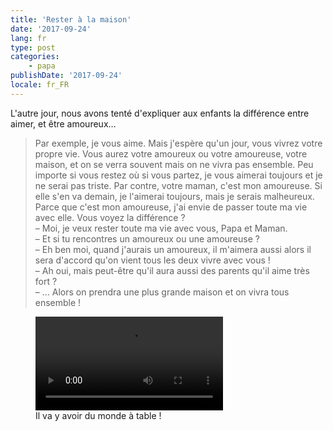 ```yaml
---
title: 'Rester à la maison'
date: '2017-09-24'
lang: fr
type: post
categories:
    - papa
publishDate: '2017-09-24'
locale: fr_FR
---
```


L'autre jour, nous avons tenté d'expliquer aux enfants la différence entre aimer, et être amoureux…

<!-- more -->

> Par exemple, je vous aime. Mais j'espère qu'un jour, vous vivrez votre propre vie. Vous aurez votre amoureux ou votre amoureuse, votre maison, et on se verra souvent mais on ne vivra pas ensemble. Peu importe si vous restez où si vous partez, je vous aimerai toujours et je ne serai pas triste. 
> Par contre, votre maman, c'est mon amoureuse. Si elle s'en va demain, je l'aimerai toujours, mais je serais malheureux. Parce que c'est mon amoureuse, j'ai envie de passer toute ma vie avec elle. Vous voyez la différence ?  
> – Moi, je veux rester toute ma vie avec vous, Papa et Maman.  
> – Et si tu rencontres un amoureux ou une amoureuse ?  
> – Eh ben moi, quand j'aurais un amoureux, il m'aimera aussi alors il sera d'accord qu'on vient tous les deux vivre avec vous !  
> – Ah oui, mais peut-être qu'il aura aussi des parents qu'il aime très fort ?  
> – … Alors on prendra une plus grande maison et on vivra tous ensemble !

<figure>
  <video autoplay="autoplay" loop="loop">
    <source src="{{ page.url }}fullhouse.gif.mp4" type="video/mp4" />
    <img src="{{ page.url }}fullhouse.gif" alt="Extrait de &quot;La fête à la maison&quot;, une table pleine de convives"/>
  </video>
  <figcaption>Il va y avoir du monde à table !</figcaption>
</figure>